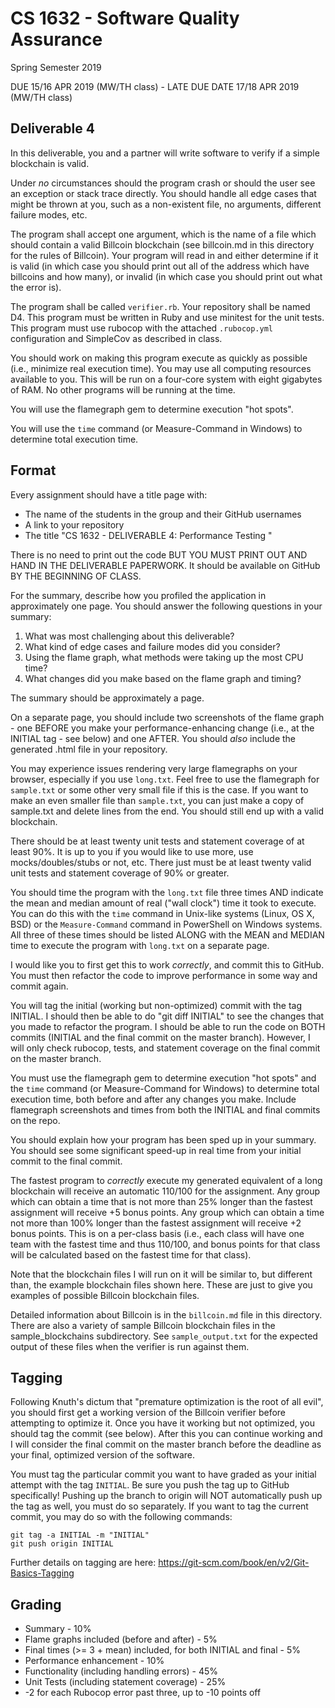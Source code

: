 # CS 1632 - Software Quality Assurance
Spring Semester 2019

DUE 15/16 APR 2019 (MW/TH class) - LATE DUE DATE 17/18 APR 2019 (MW/TH class)

## Deliverable 4

In this deliverable, you and a partner will write software to verify if a simple blockchain is valid.

Under _no_ circumstances should the program crash or should the user see an exception or stack trace directly.  You should handle all edge cases that might be thrown at you, such as a non-existent file, no arguments, different failure modes, etc.

The program shall accept one argument, which is the name of a file which should contain a valid Billcoin blockchain (see billcoin.md in this directory for the rules of Billcoin).  Your program will read in and either determine if it is valid (in which case you should print out all of the address which have billcoins and how many), or invalid (in which case you should print out what the error is).

The program shall be called `verifier.rb`.  Your repository shall be named D4.  This program must be written in Ruby and use minitest for the unit tests.  This program must use rubocop with the attached `.rubocop.yml` configuration and SimpleCov as described in class.

You should work on making this program execute as quickly as possible (i.e., minimize real execution time).  You may use all computing resources available to you.  This will be run on a four-core system with eight gigabytes of RAM.  No other programs will be running at the time.

You will use the flamegraph gem to determine execution "hot spots".

You will use the `time` command (or Measure-Command in Windows) to determine total execution time.

## Format
Every assignment should have a title page with:
* The name of the students in the group and their GitHub usernames
* A link to your repository
* The title "CS 1632 - DELIVERABLE 4: Performance Testing "

There is no need to print out the code BUT YOU MUST PRINT OUT AND HAND IN THE DELIVERABLE PAPERWORK.  It should be available on GitHub BY THE BEGINNING OF CLASS.

For the summary, describe how you profiled the application in approximately one page.  You should answer the following questions in your summary:

1. What was most challenging about this deliverable?
1. What kind of edge cases and failure modes did you consider?
1. Using the flame graph, what methods were taking up the most CPU time?
1. What changes did you make based on the flame graph and timing?

The summary should be approximately a page.

On a separate page, you should include two screenshots of the flame graph - one BEFORE you make your performance-enhancing change (i.e., at the INITIAL tag - see below) and one AFTER.  You should  _also_ include the generated .html file in your repository.

You may experience issues rendering very large flamegraphs on your browser, especially if you use `long.txt`.  Feel free to use the flamegraph for `sample.txt` or some other very small file if this is the case.  If you want to make an even smaller file than `sample.txt`, you can just make a copy of sample.txt and delete lines from the end.  You should still end up with a valid blockchain.

There should be at least twenty unit tests and statement coverage of at least 90%.  It is up to you if you would like to use more, use mocks/doubles/stubs or not, etc.  There just must be at least twenty valid unit tests and statement coverage of 90% or greater.

You should time the program with the `long.txt` file three times AND indicate the mean and median amount of real ("wall clock") time it took to execute.  You can do this with the `time` command in Unix-like systems (Linux, OS X, BSD) or the `Measure-Command` command in PowerShell on Windows systems.  All three of these times should be listed ALONG with the MEAN and MEDIAN time to execute the program with `long.txt` on a separate page.

I would like you to first get this to work *correctly*, and commit this to GitHub.  You must then refactor the code to improve performance in some way and commit again.

You will tag the initial (working but non-optimized) commit with the tag INITIAL.  I should then be able to do "git diff INITIAL" to see the changes that you made to refactor the program.  I should be able to run the code on BOTH commits (INITIAL and the final commit on the master branch).  However, I will only check rubocop, tests, and statement coverage on the final commit on the master branch.

You must use the flamegraph gem to determine execution "hot spots" and  the `time` command (or Measure-Command for Windows) to determine total execution time, both before and after any changes you make.  Include flamegraph screenshots and times from both the INITIAL and final commits on the repo.

You should explain how your program has been sped up in your summary.  You should see some significant speed-up in real time from your initial commit to the final commit.

The fastest program to _correctly_ execute my generated equivalent of a long blockchain will receive an automatic 110/100 for the assignment.  Any group which can obtain a time that is not more than 25% longer than the fastest assignment will receive +5 bonus points.  Any group which can obtain a time not more than 100% longer than the fastest assignment will receive +2 bonus points.  This is on a per-class basis (i.e., each class will have one team with the fastest time and thus 110/100, and bonus points for that class will be calculated based on the fastest time for that class).

Note that the blockchain files I will run on it will be similar to, but different than, the example blockchain files shown here.  These are just to give you examples of possible Billcoin blockchain files.

Detailed information about Billcoin is in the `billcoin.md` file in this directory.  There are also a variety of sample Billcoin blockchain files in the sample_blockchains subdirectory.  See `sample_output.txt` for the expected output of these files when the verifier is run against them.

## Tagging

Following Knuth's dictum that "premature optimization is the root of all evil", you should first get a working version of the Billcoin verifier before attempting to optimize it.  Once you have it working but not optimized, you should tag the commit (see below).  After this you can continue working and I will consider the final commit on the master branch before the deadline as your final, optimized version of the software.

You must tag the particular commit you want to have graded as your initial attempt with the tag `INITIAL`.  Be sure you push the tag up to GitHub specifically!  Pushing up the branch to origin will NOT automatically push up the tag as well, you must do so separately.  If you want to tag the current commit, you may do so with the following commands:

```
git tag -a INITIAL -m "INITIAL"
git push origin INITIAL
```

Further details on tagging are here: https://git-scm.com/book/en/v2/Git-Basics-Tagging

## Grading
* Summary - 10%
* Flame graphs included (before and after) - 5%
* Final times (>= 3 + mean) included, for both INITIAL and final - 5%
* Performance enhancement - 10%
* Functionality (including handling errors) - 45%
* Unit Tests (including statement coverage) - 25%
* -2 for each Rubocop error past three, up to -10 points off
